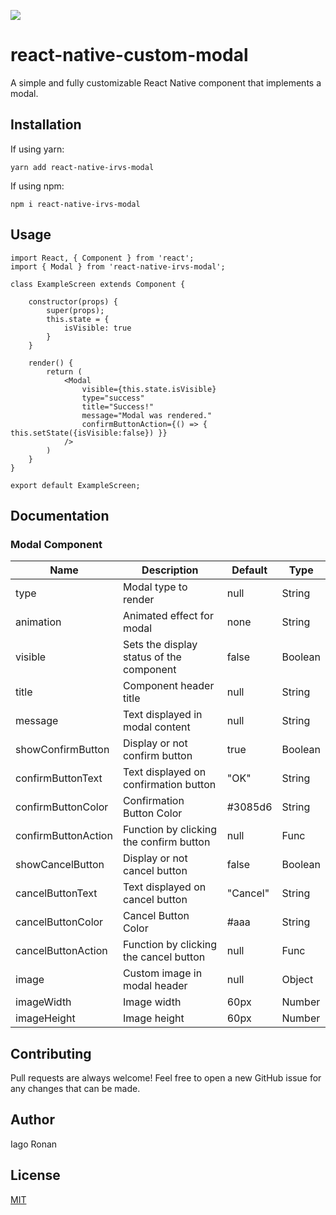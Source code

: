 ![](https://img.shields.io/npm/v/react-native-irvs-modal.svg?style=flat)

# react-native-custom-modal

A simple and fully customizable React Native component that implements a modal. 

## Installation

If using yarn:

```
yarn add react-native-irvs-modal
```

If using npm:

```
npm i react-native-irvs-modal
```

## Usage

```
import React, { Component } from 'react';
import { Modal } from 'react-native-irvs-modal';

class ExampleScreen extends Component {
    
    constructor(props) {
        super(props);
        this.state = {
            isVisible: true
        }
    }

    render() {
        return (
            <Modal
                visible={this.state.isVisible} 
                type="success"
                title="Success!"
                message="Modal was rendered."
                confirmButtonAction={() => { this.setState({isVisible:false}) }}
            />
        )
    }
}

export default ExampleScreen;
```

## Documentation

### Modal Component
| Name                      | Description                              | Default     | Type   |
|---------------------------|------------------------------------------|-------------|--------|
| type                      | Modal type to render                     | null        | String |
| animation                 | Animated effect for modal                | none        | String |
| visible                   | Sets the display status of the component | false       | Boolean |
| title                     | Component header title                   | null        | String |
| message                   | Text displayed in modal content          | null        | String |
| showConfirmButton         | Display or not confirm button            | true        | Boolean |
| confirmButtonText         | Text displayed on confirmation button    | "OK"        | String |
| confirmButtonColor        | Confirmation Button Color                | #3085d6     | String |
| confirmButtonAction       | Function by clicking the confirm button  | null        | Func |
| showCancelButton          | Display or not cancel button             | false       | Boolean |
| cancelButtonText          | Text displayed on cancel button          | "Cancel"    | String |
| cancelButtonColor         | Cancel Button Color                      | #aaa        | String |
| cancelButtonAction        | Function by clicking the cancel button   | null        | Func |
| image                     | Custom image in modal header             | null        | Object |
| imageWidth                | Image width                              | 60px        | Number |
| imageHeight               | Image height                             | 60px        | Number |


## Contributing
Pull requests are always welcome! Feel free to open a new GitHub issue for any changes that can be made.

## Author
Iago Ronan

## License
[MIT](./LICENSE)
